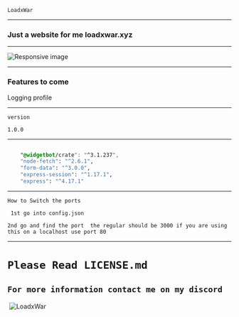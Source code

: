 `LoadxWar`

---

### Just a website for me loadxwar.xyz

---

  <img src="https://cdn.glitch.com/1f2b2e40-0969-49a8-9995-361a8695ef40%2Ff292bd3d-f194-4c64-861e-2fdbd54cb39a.image.png?v=1606353690008" class="img-fluid" alt="Responsive image">

---

### Features to come

Logging profile


---

`version`

`1.0.0`

---
```css

    "@widgetbot/crate": "^3.1.237",
    "node-fetch": "^2.6.1",
    "form-data": "^3.0.0",
    "express-session": "^1.17.1",
    "express": "^4.17.1"
```
---
 `How to Switch the ports`

` 1st go into config.json`

 `2nd go and find the port  the regular should be 3000 if you are using this on a localhost use port 80`


---
# `Please Read LICENSE.md `


`For more information contact me on my discord`
---
&nbsp;<img align="center" src="https://discord.c99.nl/widget/theme-3/742426370541617224.png" alt="LoadxWar" />

